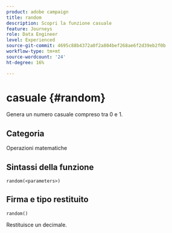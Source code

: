 ```yaml
---
product: adobe campaign
title: random
description: Scopri la funzione casuale
feature: Journeys
role: Data Engineer
level: Experienced
source-git-commit: 4695c88b4372a0f2a804bef268ae6f2d39eb2f0b
workflow-type: tm+mt
source-wordcount: '24'
ht-degree: 16%

---
```


# casuale {#random}

Genera un numero casuale compreso tra 0 e 1.

## Categoria

Operazioni matematiche

## Sintassi della funzione

`random(<parameters>)`

## Firma e tipo restituito

`random()`

Restituisce un decimale.

